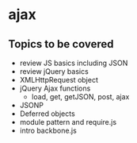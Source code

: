 ajax
====

Topics to be covered
--------------------

- review JS basics including JSON
- review jQuery basics
- XMLHttpRequest object
- jQuery Ajax functions
    - load, get, getJSON, post, ajax
- JSONP
- Deferred objects
- module pattern and require.js
- intro backbone.js
